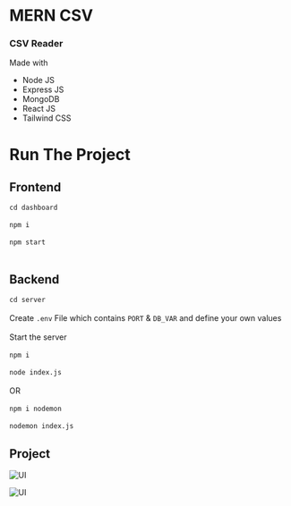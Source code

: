 # MERN CSV
### CSV Reader 
Made with 
* Node JS
* Express JS
* MongoDB
* React JS
* Tailwind CSS

# Run The Project 
## Frontend
```cd dashboard ``` <br/><br/>
```npm i ``` <br><br>
```npm start``` <br><br>
## Backend
```cd server``` <br><br>
Create ```.env``` File which contains ```PORT``` & ```DB_VAR``` and define your own values <br><br>
Start the server <br><br>
```npm i``` <br><br>
```node index.js ``` <br><br>
OR <br><br>
```npm i nodemon``` <br><br>
```nodemon index.js```

## Project
![UI](https://github.com/UsmanDrigrocha/MERN-CSV/assets/139844692/a9f573c4-08e3-424d-8191-22a511c52c3b)

![UI](https://github.com/UsmanDrigrocha/MERN-CSV/assets/139844692/320f2052-0633-487b-978c-ead6b71096b8)
